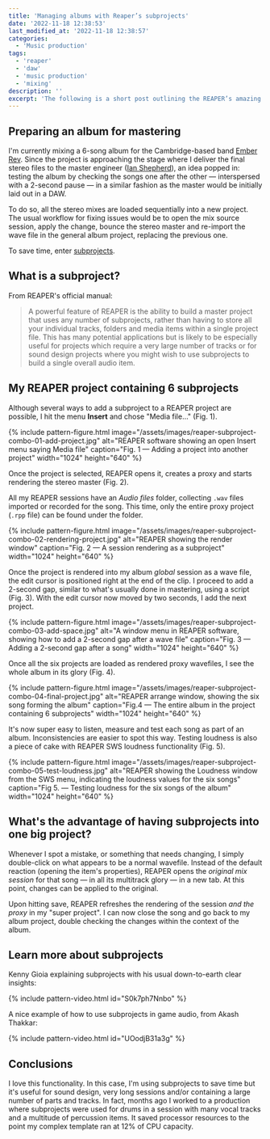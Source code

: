 ```yaml
---
title: 'Managing albums with Reaper’s subprojects'
date: '2022-11-18 12:38:53'
last_modified_at: '2022-11-18 12:38:57'
categories:
  - 'Music production' 
tags:
  - 'reaper'
  - 'daw'
  - 'music production'
  - 'mixing'
description: ''
excerpt: 'The following is a short post outlining the REAPER’s amazing feature called subprojects. I have a longer post digging deeper into the functionality, which will be published as soon as the EP it’s based on will be released.'
---
```

## Preparing an album for mastering

I'm currently mixing a 6-song album for the Cambridge-based band [Ember Rev](https://emberrev.bandcamp.com). Since the project is approaching the stage where I deliver the final stereo files to the master engineer ([Ian Shepherd](https://en.wikipedia.org/wiki/Ian_Shepherd)), an idea popped in: testing the album by checking the songs one after the other&nbsp;—&nbsp;interspersed with a 2-second pause&nbsp;—&nbsp;in a similar fashion as the master would be initially laid out in a DAW.

To do so, all the stereo mixes are loaded sequentially into a new project. The usual workflow for fixing issues would be to open the mix source session, apply the change, bounce the stereo master and re-import the wave file in the general album project, replacing the previous one.

To save time, enter [subprojects](https://www.soundonsound.com/techniques/reaper-subprojects).

## What is a subproject?

From REAPER's official manual:

> A powerful feature of REAPER is the ability to build a master project that uses any number of subprojects, rather than having to store all your individual tracks, folders and media items within a single project file. This has many potential applications but is likely to be especially useful for projects which require a very large number of tracks or for sound design projects where you might wish to use subprojects to build a single overall audio item.

## My REAPER project containing 6 subprojects

Although several ways to add a subproject to a REAPER project are possible, I hit the menu **Insert** and chose "Media file&hellip;" (Fig. 1).

{% include pattern-figure.html image="/assets/images/reaper-subproject-combo-01-add-project.jpg" alt="REAPER software showing an open Insert menu saying Media file" caption="Fig. 1 — Adding a project into another project" width="1024" height="640" %}

Once the project is selected, REAPER opens it, creates a proxy and starts rendering the stereo master (Fig. 2).

All my REAPER sessions have an _Audio files_ folder, collecting `.wav` files imported or recorded for the song. This time, only the entire proxy project (`.rpp` file) can be found under the folder.

{% include pattern-figure.html image="/assets/images/reaper-subproject-combo-02-rendering-project.jpg" alt="REAPER showing the render window" caption="Fig. 2 — A session rendering as a subproject" width="1024" height="640" %}

Once the project is rendered into my album _global_ session as a wave file, the edit cursor is positioned right at the end of the clip. I proceed to add a 2-second gap, similar to what's usually done in mastering, using a script (Fig. 3). With the edit cursor now moved by two seconds, I add the next project.

{% include pattern-figure.html image="/assets/images/reaper-subproject-combo-03-add-space.jpg" alt="A window menu in REAPER software, showing how to add a 2-second gap after a wave file" caption="Fig. 3 — Adding a 2-second gap after a song" width="1024" height="640" %}

Once all the six projects are loaded as rendered proxy wavefiles, I see the whole album in its glory (Fig. 4).

{% include pattern-figure.html image="/assets/images/reaper-subproject-combo-04-final-project.jpg" alt="REAPER arrange window, showing the six song forming the album" caption="Fig.4 — The entire album in the project containing 6 subprojects" width="1024" height="640" %}

It's now super easy to listen, measure and test each song as part of an album. Inconsistencies are easier to spot this way. Testing loudness is also a piece of cake with REAPER SWS loudness functionality (Fig. 5).

{% include pattern-figure.html image="/assets/images/reaper-subproject-combo-05-test-loudness.jpg" alt="REAPER showing the Loudness window from the SWS menu, indicating the loudness values for the six songs" caption="Fig 5. — Testing loudness for the six songs of the album" width="1024" height="640" %}

## What's the advantage of having subprojects into one big project?

Whenever I spot a mistake, or something that needs changing, I simply double-click on what appears to be a normal wavefile. Instead of the default reaction (opening the item's properties), REAPER opens the _original mix session_ for that song&nbsp;—&nbsp;in all its multitrack glory&nbsp;—&nbsp;in a new tab. At this point, changes can be applied to the original. 

Upon hitting save, REAPER refreshes the rendering of the session _and the proxy_ in my "super project". I can now close the song and go back to my album project, double checking the changes within the context of the album.

## Learn more about subprojects

Kenny Gioia explaining subprojects with his usual down-to-earth clear insights:

{% include pattern-video.html id="S0k7ph7Nnbo" %}

A nice example of how to use subprojects in game audio, from Akash Thakkar:

{% include pattern-video.html id="UOodjB31a3g" %}

## Conclusions

I love this functionality. In this case, I'm using subprojects to save time but it's useful for sound design, very long sessions and/or containing a large number of parts and tracks. In fact, months ago I worked to a production where subprojects were used for drums in a session with many vocal tracks and a multitude of percussion items. It saved processor resources to the point my complex template ran at 12% of CPU capacity.